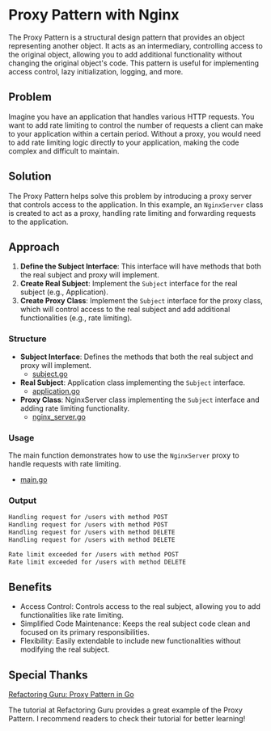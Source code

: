 # Proxy Pattern with Nginx

The Proxy Pattern is a structural design pattern that provides an object representing another object. It acts as an intermediary, controlling access to the original object, allowing you to add additional functionality without changing the original object's code. This pattern is useful for implementing access control, lazy initialization, logging, and more.

## Problem

Imagine you have an application that handles various HTTP requests. You want to add rate limiting to control the number of requests a client can make to your application within a certain period. Without a proxy, you would need to add rate limiting logic directly to your application, making the code complex and difficult to maintain.

## Solution

The Proxy Pattern helps solve this problem by introducing a proxy server that controls access to the application. In this example, an `NginxServer` class is created to act as a proxy, handling rate limiting and forwarding requests to the application.

## Approach

1. **Define the Subject Interface**: This interface will have methods that both the real subject and proxy will implement.
2. **Create Real Subject**: Implement the `Subject` interface for the real subject (e.g., Application).
3. **Create Proxy Class**: Implement the `Subject` interface for the proxy class, which will control access to the real subject and add additional functionalities (e.g., rate limiting).

### Structure

- **Subject Interface**: Defines the methods that both the real subject and proxy will implement.
  - [subject.go](subject.go)
- **Real Subject**: Application class implementing the `Subject` interface.
  - [application.go](application.go)
- **Proxy Class**: NginxServer class implementing the `Subject` interface and adding rate limiting functionality.
  - [nginx_server.go](nginx_server.go)

### Usage

The main function demonstrates how to use the `NginxServer` proxy to handle requests with rate limiting.

- [main.go](main.go)

### Output

```bash
Handling request for /users with method POST
Handling request for /users with method POST
Handling request for /users with method DELETE
Handling request for /users with method DELETE

Rate limit exceeded for /users with method POST
Rate limit exceeded for /users with method DELETE
```

## Benefits

- Access Control: Controls access to the real subject, allowing you to add functionalities like rate limiting.
- Simplified Code Maintenance: Keeps the real subject code clean and focused on its primary responsibilities.
- Flexibility: Easily extendable to include new functionalities without modifying the real subject.

## Special Thanks

[Refactoring Guru: Proxy Pattern in Go](https://refactoring.guru/design-patterns/proxy/go/example)

The tutorial at Refactoring Guru provides a great example of the Proxy Pattern. I recommend readers to check their tutorial for better learning!
